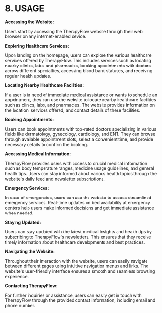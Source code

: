 
# **8. USAGE**

**Accessing the Website:**

Users start by accessing the TherapyFlow website through their web browser on any internet-enabled device.

**Exploring Healthcare Services:**

Upon landing on the homepage, users can explore the various healthcare services offered by TherapyFlow. This includes services such as locating nearby clinics, labs, and pharmacies, booking appointments with doctors across different specialties, accessing blood bank statuses, and receiving regular health updates.

**Locating Nearby Healthcare Facilities:**

If a user is in need of immediate medical assistance or wants to schedule an appointment, they can use the website to locate nearby healthcare facilities such as clinics, labs, and pharmacies. The website provides information on the location, services offered, and contact details of these facilities.

**Booking Appointments:**


Users can book appointments with top-rated doctors specializing in various fields like dermatology, gynecology, cardiology, and ENT. They can browse through available appointment slots, select a convenient time, and provide necessary details to confirm the booking.

**Accessing Medical Information:**


TherapyFlow provides users with access to crucial medical information such as body temperature ranges, medicine usage guidelines, and general health tips. Users can stay informed about various health topics through the website's daily feed and newsletter subscriptions.

**Emergency Services:**

In case of emergencies, users can use the website to access streamlined emergency services. Real-time updates on bed availability at emergency centers help users make informed decisions and get immediate assistance when needed.

**Staying Updated:**

Users can stay updated with the latest medical insights and health tips by subscribing to TherapyFlow's newsletters. This ensures that they receive timely information about healthcare developments and best practices.

**Navigating the Website:**

Throughout their interaction with the website, users can easily navigate between different pages using intuitive navigation menus and links. The website's user-friendly interface ensures a smooth and seamless browsing experience.

**Contacting TherapyFlow:**

For further inquiries or assistance, users can easily get in touch with TherapyFlow through the provided contact information, including email and phone number.
